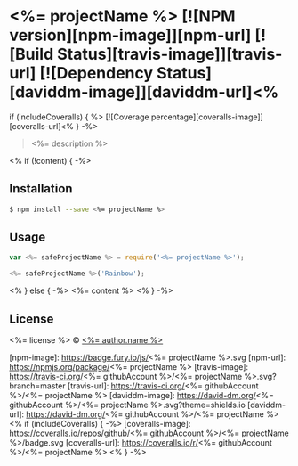 # <%= projectName %> [![NPM version][npm-image]][npm-url] [![Build Status][travis-image]][travis-url] [![Dependency Status][daviddm-image]][daviddm-url]<%
if (includeCoveralls) { %> [![Coverage percentage][coveralls-image]][coveralls-url]<% } -%>

> <%= description %>

<% if (!content) { -%>
## Installation

```sh
$ npm install --save <%= projectName %>
```

## Usage

```js
var <%= safeProjectName %> = require('<%= projectName %>');

<%= safeProjectName %>('Rainbow');
```
<% } else { -%>
<%= content %>
<% } -%>
## License

<%= license %> © [<%= author.name %>](<%= author.url %>)


[npm-image]: https://badge.fury.io/js/<%= projectName %>.svg
[npm-url]: https://npmjs.org/package/<%= projectName %>
[travis-image]: https://travis-ci.org/<%= githubAccount %>/<%= projectName %>.svg?branch=master
[travis-url]: https://travis-ci.org/<%= githubAccount %>/<%= projectName %>
[daviddm-image]: https://david-dm.org/<%= githubAccount %>/<%= projectName %>.svg?theme=shields.io
[daviddm-url]: https://david-dm.org/<%= githubAccount %>/<%= projectName %>
<% if (includeCoveralls) { -%>
[coveralls-image]: https://coveralls.io/repos/github/<%= githubAccount %>/<%= projectName %>/badge.svg
[coveralls-url]: https://coveralls.io/r/<%= githubAccount %>/<%= projectName %>
<% } -%>
